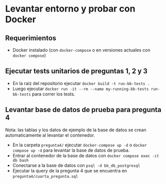 # Levantar entorno y probar con Docker

## Requerimientos
- Docker instalado (con `docker-compose` o en versiones actuales con `docker compose`)

## Ejecutar tests unitarios de preguntas 1, 2 y 3
- En la raíz del repositorio ejecutar `docker build -t run-bb-tests .`
- Luego ejecutar `docker run -it --rm --name my-running-bb-tests run-bb-tests` para correr los tests.

## Levantar base de datos de prueba para pregunta 4
Nota: las tablas y los datos de ejemplo de la base de datos se crean automaticamente al levantar el contenedor.
- En la carpeta `pregunta4/` ejecutar `docker-compose up -d` o `docker compose up -d` para levantar la base de datos de prueba.
- Entrar al contenedor de la base de datos con `docker compose exec -it db bash`
- Conectarse a la base de datos con `psql -d bb_db_postgresql`
- Ejecutar la query de la pregunta 4 que se encuentra en `pregunta4/cuarta_pregunta.sql`

